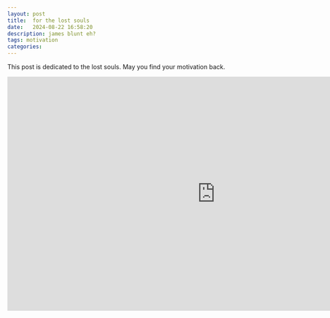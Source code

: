 ```yaml
---
layout: post
title:  for the lost souls
date:   2024-08-22 16:58:20
description: james blunt eh?
tags: motivation
categories: 
---
```


This post is dedicated to the lost souls. May you find your motivation back.
<iframe width="942" height="530" src="https://www.youtube.com/embed/Gb6RK32q4Qg" title="Win The Morning, WIN THE DAY! Listen Every Day! MORNING MOTIVATION" frameborder="0" allow="accelerometer; autoplay; clipboard-write; encrypted-media; gyroscope; picture-in-picture; web-share" referrerpolicy="strict-origin-when-cross-origin" allowfullscreen></iframe>